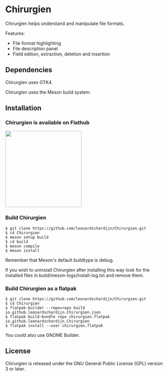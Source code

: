 # Chirurgien

Chirurgien helps understand and manipulate file formats.

Features:

* File format highlighting
* File description panel
* Field edition, extraction, deletion and insertion


## Dependencies

Chirurgien uses GTK4.

Chirurgien uses the Meson build system.


## Installation

### Chirurgien is available on Flathub

[<img width="240" src="https://flathub.org/assets/badges/flathub-badge-en.png">](https://www.flathub.org/apps/details/io.github.leonardschardijn.Chirurgien)


### Build Chirurgien

```
$ git clone https://github.com/leonardschardijn/Chirurgien.git
$ cd Chirurgien
$ meson setup build
$ cd build
$ meson compile
$ meson install
```

Remember that Meson's default buildtype is debug.

If you wish to uninstall Chirurgien after installing this way look for the
installed files in build/meson-logs/install-log.txt and remove them.


### Build Chirurgien as a flatpak

```
$ git clone https://github.com/leonardschardijn/Chirurgien.git
$ cd Chirurgien
$ flatpak-builder --repo=repo build io.github.leonardschardijn.Chirurgien.json
$ flatpak build-bundle repo chirurgien.flatpak io.github.leonardschardijn.Chirurgien
$ flatpak install --user chirurgien.flatpak
```

You could also use GNOME Builder.


## License

Chirurgien is released under the GNU General Public License (GPL) version 3
or later.

